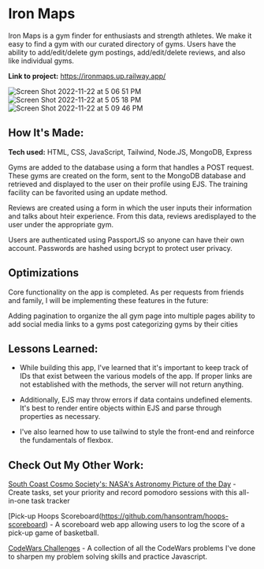 # Iron Maps
Iron Maps is a gym finder for enthusiasts and strength athletes. We make it easy to find a gym with our curated directory of gyms.
Users have the ability to add/edit/delete gym postings, add/edit/delete reviews, and also like individual gyms.

**Link to project:** https://ironmaps.up.railway.app/

![Screen Shot 2022-11-22 at 5 06 51 PM](https://user-images.githubusercontent.com/97640502/203451205-091dc89e-2a2e-4087-a60d-098f949a5b8c.png)
![Screen Shot 2022-11-22 at 5 05 18 PM](https://user-images.githubusercontent.com/97640502/203451174-0326bce8-5046-4b6e-88c0-46814be93bc2.png)
![Screen Shot 2022-11-22 at 5 09 46 PM](https://user-images.githubusercontent.com/97640502/203451459-5ffa5080-25da-4407-9640-851b6e6eff96.png)




## How It's Made:

**Tech used:** HTML, CSS, JavaScript, Tailwind, Node.JS, MongoDB, Express

Gyms are added to the database using a form that handles a POST request. These gyms are created on the form, sent to the MongoDB database and retrieved and displayed to the user on their profile using EJS. The training facility can be favorited using an update method.

Reviews are created using a form in which the user inputs their information and talks about hteir experience. From this data, reviews aredisplayed to the user under the appropriate gym. 

Users are authenticated using PassportJS so anyone can have their own account. Passwords are hashed using bcrypt to protect user privacy.

## Optimizations


Core functionality on the app is completed. As per requests from friends and family, I will be implementing these features in the future:

Adding pagination to organize the all gym page into multiple pages
ability to add social media links to a gyms post
categorizing gyms by their cities

## Lessons Learned:

- While building this app, I've learned that it's important to keep track of IDs that exist between the various models of the app. If proper links are not established with the methods, the server will not return anything.

- Additionally, EJS may throw errors if data contains undefined elements. It's best to render entire objects within EJS and parse through properties as necessary.

- I've also learned how to use tailwind to style the front-end and reinforce the fundamentals of flexbox.


## Check Out My Other Work:

[South Coast Cosmo Society's: NASA's Astronomy Picture of the Day](https://github.com/hansontram/sccs-nasa-apod) - Create tasks, set your priority and record pomodoro sessions with this all-in-one task tracker

[Pick-up Hoops Scoreboard(https://github.com/hansontram/hoops-scoreboard) - A scoreboard web app allowing users to log the score of a pick-up game of basketball.

[CodeWars Challenges](https://github.com/hansontram/codewars-challenges) - A collection of all the CodeWars problems I've done to sharpen my problem solving skills and practice Javascript.


